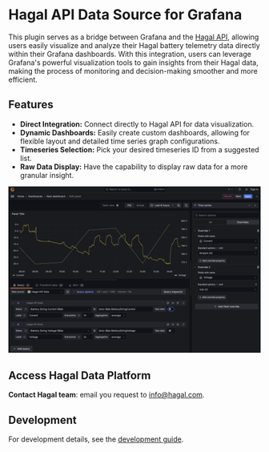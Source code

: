 # Hagal API Data Source for Grafana

This plugin serves as a bridge between Grafana and the [Hagal API](https://api.hagal.com/api/v1), allowing users easily visualize and analyze their Hagal battery telemetry data directly within their Grafana dashboards. With this integration, users can leverage Grafana's powerful visualization tools to gain insights from their Hagal data, making the process of monitoring and decision-making smoother and more efficient.

## Features
- **Direct Integration:** Connect directly to  Hagal API for data visualization.
- **Dynamic Dashboards:** Easily create custom dashboards, allowing for flexible layout and detailed time series graph configurations.
- **Timeseries Selection:** Pick your desired timeseries ID from a suggested list.
- **Raw Data Display:** Have the capability to display raw data for a more granular insight.

![Select Timeseries](https://raw.githubusercontent.com/hagaltech/hagal-grafana-datasource/main/images/readme/hagal-api-datasource-editor-mode.png)

## Access Hagal Data Platform

**Contact Hagal team**: email you request to info@hagal.com.

## Development
For development details, see the [development guide](https://github.com/hagaltech/hagal-grafana-datasource/blob/main/src/DEVELOPMENT.md).
